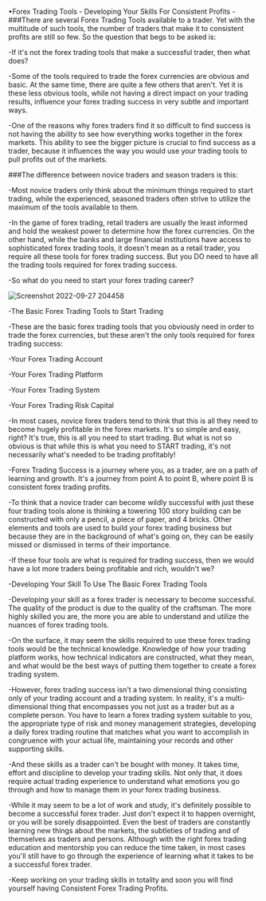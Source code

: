 •Forex Trading Tools - Developing Your Skills For Consistent Profits -
###There are several Forex Trading Tools available to a trader. Yet with the multitude of such tools, the number of traders that make it to consistent profits are still so few. So the question that begs to be asked is:

-If it's not the forex trading tools that make a successful trader, then what does?

-Some of the tools required to trade the forex currencies are obvious and basic. At the same time, there are quite a few others that aren't. Yet it is these less obvious tools, while not having a direct impact on your trading results, influence your forex trading success in very subtle and important ways.

-One of the reasons why forex traders find it so difficult to find success is not having the ability to see how everything works together in the forex markets. This ability to see the bigger picture is crucial to find success as a trader, because it influences the way you would use your trading tools to pull profits out of the markets.

###The difference between novice traders and season traders is this:

-Most novice traders only think about the minimum things required to start trading, while the experienced, seasoned traders often strive to utilize the maximum of the tools available to them.

-In the game of forex trading, retail traders are usually the least informed and hold the weakest power to determine how the forex currencies. On the other hand, while the banks and large financial institutions have access to sophisticated forex trading tools, it doesn't mean as a retail trader, you require all these tools for forex trading success. But you DO need to have all the trading tools required for forex trading success.

-So what do you need to start your forex trading career?

![Screenshot 2022-09-27 204458](https://user-images.githubusercontent.com/113096978/192566063-fdf23d07-f568-4072-8f45-8bda9b639ed7.png)

-The Basic Forex Trading Tools to Start Trading

-These are the basic forex trading tools that you obviously need in order to trade the forex currencies, but these aren't the only tools required for forex trading success:

-Your Forex Trading Account

-Your Forex Trading Platform

-Your Forex Trading System

-Your Forex Trading Risk Capital

-In most cases, novice forex traders tend to think that this is all they need to become hugely profitable in the forex markets. It's so simple and easy, right? It's true, this is all you need to start trading. But what is not so obvious is that while this is what you need to START trading, it's not necessarily what's needed to be trading profitably!

-Forex Trading Success is a journey where you, as a trader, are on a path of learning and growth. It's a journey from point A to point B, where point B is consistent forex trading profits.

-To think that a novice trader can become wildly successful with just these four trading tools alone is thinking a towering 100 story building can be constructed with only a pencil, a piece of paper, and 4 bricks. Other elements and tools are used to build your forex trading business but because they are in the background of what's going on, they can be easily missed or dismissed in terms of their importance.

-If these four tools are what is required for trading success, then we would have a lot more traders being profitable and rich, wouldn't we?

-Developing Your Skill To Use The Basic Forex Trading Tools

-Developing your skill as a forex trader is necessary to become successful. The quality of the product is due to the quality of the craftsman. The more highly skilled you are, the more you are able to understand and utilize the nuances of forex trading tools.

-On the surface, it may seem the skills required to use these forex trading tools would be the technical knowledge. Knowledge of how your trading platform works, how technical indicators are constructed, what they mean, and what would be the best ways of putting them together to create a forex trading system.

-However, forex trading success isn't a two dimensional thing consisting only of your trading account and a trading system. In reality, it's a multi-dimensional thing that encompasses you not just as a trader but as a complete person. You have to learn a forex trading system suitable to you, the appropriate type of risk and money management strategies, developing a daily forex trading routine that matches what you want to accomplish in congruence with your actual life, maintaining your records and other supporting skills.

-And these skills as a trader can't be bought with money. It takes time, effort and discipline to develop your trading skills. Not only that, it does require actual trading experience to understand what emotions you go through and how to manage them in your forex trading business.

-While it may seem to be a lot of work and study, it's definitely possible to become a successful forex trader. Just don't expect it to happen overnight, or you will be sorely disappointed. Even the best of traders are constantly learning new things about the markets, the subtleties of trading and of themselves as traders and persons. Although with the right forex trading education and mentorship you can reduce the time taken, in most cases you'll still have to go through the experience of learning what it takes to be a successful forex trader.

-Keep working on your trading skills in totality and soon you will find yourself having Consistent Forex Trading Profits.
